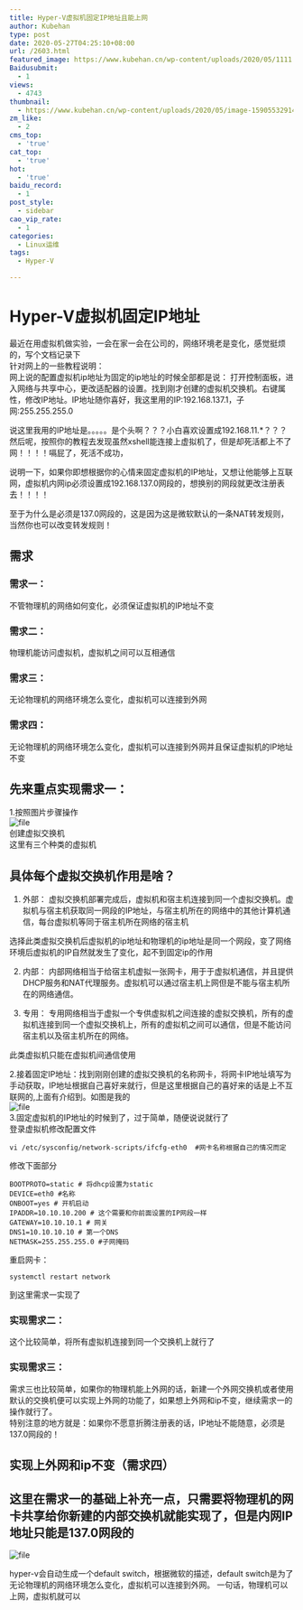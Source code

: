 ```yaml
---
title: Hyper-V虚拟机固定IP地址且能上网
author: Kubehan
type: post
date: 2020-05-27T04:25:10+08:00
url: /2603.html
featured_image: https://www.kubehan.cn/wp-content/uploads/2020/05/1111.jpg
Baidusubmit:
  - 1
views:
  - 4743
thumbnail:
  - https://www.kubehan.cn/wp-content/uploads/2020/05/image-1590553291439.png
zm_like:
  - 2
cms_top:
  - 'true'
cat_top:
  - 'true'
hot:
  - 'true'
baidu_record:
  - 1
post_style:
  - sidebar
cao_vip_rate:
  - 1
categories:
  - Linux运维
tags:
  - Hyper-V

---
```

# Hyper-V虚拟机固定IP地址

最近在用虚拟机做实验，一会在家一会在公司的，网络环境老是变化，感觉挺烦的，写个文档记录下  
针对网上的一些教程说明：  
网上说的配置虚拟机ip地址为固定的ip地址的时候全部都是说： 打开控制面板，进入网络与共享中心，更改适配器的设置。找到刚才创建的虚拟机交换机。右键属性，修改IP地址。IP地址随你喜好，我这里用的IP:192.168.137.1，子网:255.255.255.0

说这里我用的IP地址是。。。。。是个头啊？？？小白喜欢设置成192.168.11.*？？？然后呢，按照你的教程去发现虽然xshell能连接上虚拟机了，但是却死活都上不了网！！！！嗝屁了，死活不成功，

说明一下，如果你即想根据你的心情来固定虚拟机的IP地址，又想让他能够上互联网，虚拟机内网ip必须设置成192.168.137.0网段的，想换别的网段就更改注册表去！！！！

至于为什么是必须是137.0网段的，这是因为这是微软默认的一条NAT转发规则，当然你也可以改变转发规则！

## 需求

### 需求一：

不管物理机的网络如何变化，必须保证虚拟机的IP地址不变

### 需求二：

物理机能访问虚拟机，虚拟机之间可以互相通信

### 需求三：

无论物理机的网络环境怎么变化，虚拟机可以连接到外网

### 需求四：

无论物理机的网络环境怎么变化，虚拟机可以连接到外网并且保证虚拟机的IP地址不变

## 先来重点实现需求一：

1.按照图片步骤操作  
<img decoding="async" src="https://www.kubehan.cn/wp-content/uploads/2020/05/image-1590978779367.png" alt="file" />  
创建虚拟交换机  
这里有三个种类的虚拟机

## 具体每个虚拟交换机作用是啥？

  1. 外部： 虚拟交换机部署完成后，虚拟机和宿主机连接到同一个虚拟交换机。虚拟机与宿主机获取同一网段的IP地址，与宿主机所在的网络中的其他计算机通信，每台虚拟机等同于宿主机所在网络的宿主机

选择此类虚拟交换机后虚拟机的ip地址和物理机的ip地址是同一个网段，变了网络环境后虚拟机的IP自然就发生了变化，起不到固定ip的作用

<ol start="2">
  <li>
    <p>
      内部： 内部网络相当于给宿主机虚拟一张网卡，用于于虚拟机通信，并且提供DHCP服务和NAT代理服务。虚拟机可以通过宿主机上网但是不能与宿主机所在的网络通信。
    </p>
  </li>
  
  <li>
    <p>
      专用： 专用网络相当于虚拟一个专供虚拟机之间连接的虚拟交换机，所有的虚拟机连接到同一个虚拟交换机上，所有的虚拟机之间可以通信，但是不能访问宿主机以及宿主机所在的网络。
    </p>
  </li>
</ol>

此类虚拟机只能在虚拟机间通信使用

2.接着固定IP地址：找到刚刚创建的虚拟交换机的名称网卡，将网卡IP地址填写为手动获取，IP地址根据自己喜好来就行，但是这里根据自己的喜好来的话是上不互联网的,上面有介绍到。如图是我的  
<img decoding="async" src="https://www.kubehan.cn/wp-content/uploads/2020/05/image-1590553291439.png" alt="file" />  
3.固定虚拟机的IP地址的时候到了，过于简单，随便说说就行了  
登录虚拟机修改配置文件

<pre><code class="language-shell">vi /etc/sysconfig/network-scripts/ifcfg-eth0  #网卡名称根据自己的情况而定</code></pre>

修改下面部分

<pre><code class="language-shell">BOOTPROTO=static # 将dhcp设置为static 
DEVICE=eth0 #名称 
ONBOOT=yes # 开机启动 
IPADDR=10.10.10.200 # 这个需要和你前面设置的IP网段一样 
GATEWAY=10.10.10.1 # 网关 
DNS1=10.10.10.10 # 第一个DNS 
NETMASK=255.255.255.0 #子网掩码 </code></pre>

重启网卡：

<pre><code class="language-bash">systemctl restart network</code></pre>

到这里需求一实现了

### 实现需求二：

这个比较简单，将所有虚拟机连接到同一个交换机上就行了

### 实现需求三：

需求三也比较简单，如果你的物理机能上外网的话，新建一个外网交换机或者使用默认的交换机便可以实现上外网的功能了，如果想上外网和ip不变，继续需求一的操作就行了。  
特别注意的地方就是：如果你不愿意折腾注册表的话，IP地址不能随意，必须是137.0网段的！

## 实现上外网和ip不变（需求四）

## 这里在需求一的基础上补充一点，只需要**将物理机的网卡**共享给你新建的内部交换机就能实现了，但是内网IP地址只能是137.0网段的  
<img decoding="async" src="https://www.kubehan.cn/wp-content/uploads/2020/05/image-1590979778211.png" alt="file" /> 

hyper-v会自动生成一个default switch，根据微软的描述，default switch是为了无论物理机的网络环境怎么变化，虚拟机可以连接到外网。 一句话，物理机可以上网，虚拟机就可以